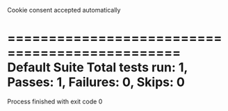 Cookie consent accepted automatically

===============================================
Default Suite
Total tests run: 1, Passes: 1, Failures: 0, Skips: 0
===============================================

Process finished with exit code 0